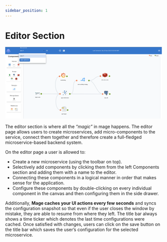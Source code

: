 ```yaml
---
sidebar_position: 1
---
```


# Editor Section

![Screen Image](/img/editor/screen.png)

The editor section is where all the *“magic”* in mage happens. The editor page allows users to create microservices, add micro-components to the service, connect them together and therefore create a full-fledged microservice-based backend system.

On the editor page a user is allowed to:
- Create a new microservice (using the toolbar on top).
- Selectively add components by clicking them from the left Components section and adding them with a name to the editor.
- Connecting these components in a logical manner in order that makes sense for the application.
- Configure these components by double-clicking on every individual component in the canvas and then configuring them in the side drawer.

Additionally, **Mage caches your UI actions every few seconds** and syncs the configuration snapshot so that even if the user closes the window by mistake, they are able to resume from where they left. The title bar always shows a time ticker which denotes the last time configurations were cached.
Once satisfied with changes, users can click on the save button on the title bar which saves the user’s configuration for the selected microservice.
